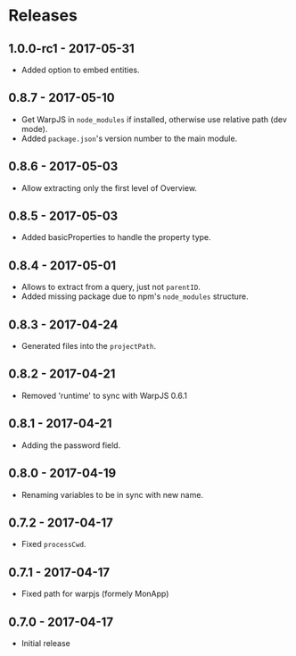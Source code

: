 # Releases

## 1.0.0-rc1 - 2017-05-31

- Added option to embed entities.

## 0.8.7 - 2017-05-10

- Get WarpJS in `node_modules` if installed, otherwise use relative path (dev
  mode).
- Added `package.json`'s version number to the main module.

## 0.8.6 - 2017-05-03

- Allow extracting only the first level of Overview.

## 0.8.5 - 2017-05-03

- Added basicProperties to handle the property type.

## 0.8.4 - 2017-05-01

- Allows to extract from a query, just not `parentID`.
- Added missing package due to npm's `node_modules` structure.

## 0.8.3 - 2017-04-24

- Generated files into the `projectPath`.

## 0.8.2 - 2017-04-21

- Removed 'runtime' to sync with WarpJS 0.6.1

## 0.8.1 - 2017-04-21

- Adding the password field.

## 0.8.0 - 2017-04-19

- Renaming variables to be in sync with new name.

## 0.7.2 - 2017-04-17

- Fixed `processCwd`.

## 0.7.1 - 2017-04-17

- Fixed path for warpjs (formely MonApp)

## 0.7.0 - 2017-04-17

- Initial release
